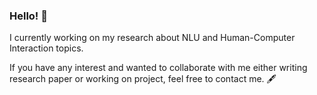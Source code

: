 ### Hello! 👋

I currently working on my research about NLU and Human-Computer Interaction topics.

If you have any interest and wanted to collaborate with me either writing research paper or working on project, feel free to contact me. 🖋️ 


